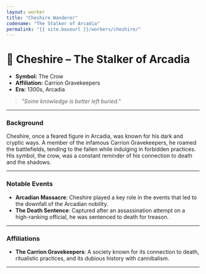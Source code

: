 ```yaml
---
layout: worker
title: "Cheshire Wanderer"
codename: "The Stalker of Arcadia"
permalink: "{{ site.baseurl }}/workers/cheshire/"
---
```


# 🦴 Cheshire – The Stalker of Arcadia

- **Symbol:** The Crow  
- **Affiliation:** Carrion Gravekeepers  
- **Era:** 1300s, Arcadia  

> *"Some knowledge is better left buried."*

---

### Background

Cheshire, once a feared figure in Arcadia, was known for his dark and cryptic ways. A member of the infamous Carrion Gravekeepers, he roamed the battlefields, tending to the fallen while indulging in forbidden practices. His symbol, the crow, was a constant reminder of his connection to death and the shadows.

---

### Notable Events

- **Arcadian Massacre**: Cheshire played a key role in the events that led to the downfall of the Arcadian nobility.
- **The Death Sentence**: Captured after an assassination attempt on a high-ranking official, he was sentenced to death for treason.

---

### Affiliations

- **The Carrion Gravekeepers**: A society known for its connection to death, ritualistic practices, and its dubious history with cannibalism.

---

